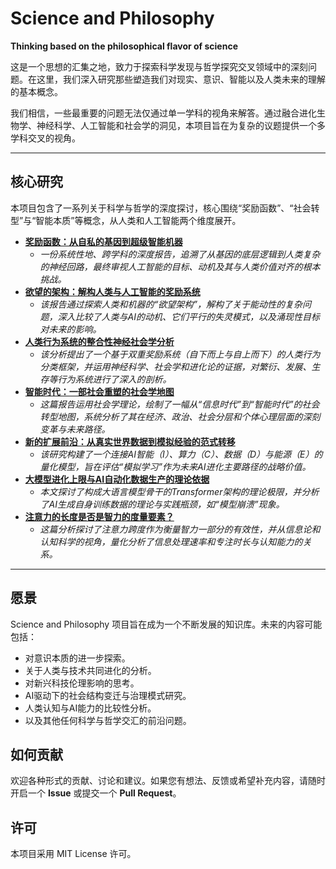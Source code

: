 # **Science and Philosophy**

**Thinking based on the philosophical flavor of science**

这是一个思想的汇集之地，致力于探索科学发现与哲学探究交叉领域中的深刻问题。在这里，我们深入研究那些塑造我们对现实、意识、智能以及人类未来的理解的基本概念。

我们相信，一些最重要的问题无法仅通过单一学科的视角来解答。通过融合进化生物学、神经科学、人工智能和社会学的洞见，本项目旨在为复杂的议题提供一个多学科交叉的视角。

---

## **核心研究**

本项目包含了一系列关于科学与哲学的深度探讨，核心围绕“奖励函数”、“社会转型”与“智能本质”等概念，从人类和人工智能两个维度展开。

* [**奖励函数：从自私的基因到超级智能机器**](https://github.com/maozida880/Science-and-Philosophy/blob/main/%E5%A5%96%E5%8A%B1%E5%87%BD%E6%95%B0%EF%BC%9A%E4%BA%BA%E4%B8%8E%E4%BA%BA%E5%B7%A5%E6%99%BA%E8%83%BD.md)  
  * *一份系统性地、跨学科的深度报告，追溯了从基因的底层逻辑到人类复杂的神经回路，最终审视人工智能的目标、动机及其与人类价值对齐的根本挑战。*  
* [**欲望的架构：解构人类与人工智能的奖励系统**](https://github.com/maozida880/Science-and-Philosophy/blob/main/%E5%A5%96%E5%8A%B1%E5%87%BD%E6%95%B0%EF%BC%9A%E8%A7%A3%E6%9E%84%E4%BA%BA%E7%B1%BB%E4%B8%8E%E4%BA%BA%E5%B7%A5%E6%99%BA%E8%83%BD%E7%9A%84%E5%A5%96%E5%8A%B1%E7%B3%BB%E7%BB%9F.md)  
  * *该报告通过探索人类和机器的“欲望架构”，解构了关于能动性的复杂问题，深入比较了人类与AI的动机、它们平行的失灵模式，以及涌现性目标对未来的影响。*  
* [**人类行为系统的整合性神经社会学分析**](https://github.com/maozida880/Science-and-Philosophy/blob/main/%E5%A5%96%E5%8A%B1%E7%B3%BB%E7%BB%9F%E4%B8%8E%E4%BA%BA%E7%B1%BB%E8%A1%8C%E4%B8%BA%E5%88%86%E7%B1%BB.md)  
  * *该分析提出了一个基于双重奖励系统（自下而上与自上而下）的人类行为分类框架，并运用神经科学、社会学和进化论的证据，对繁衍、发展、生存等行为系统进行了深入的剖析。*  
* [**智能时代：一部社会重塑的社会学地图**](https://github.com/maozida880/Science-and-Philosophy/blob/main/%E6%99%BA%E8%83%BD%E6%97%B6%E4%BB%A3%EF%BC%9A%E4%B8%80%E9%83%A8%E7%A4%BE%E4%BC%9A%E9%87%8D%E5%A1%91%E7%9A%84%E7%A4%BE%E4%BC%9A%E5%AD%A6%E5%9C%B0%E5%9B%BE.md)  
  * *这篇报告运用社会学理论，绘制了一幅从“信息时代”到“智能时代”的社会转型地图，系统分析了其在经济、政治、社会分层和个体心理层面的深刻变革与未来路径。*  
* [**新的扩展前沿：从真实世界数据到模拟经验的范式转移**](https://github.com/maozida880/Science-and-Philosophy/blob/main/%E7%AE%97%E5%8A%9B%E3%80%81%E6%95%B0%E6%8D%AE%E3%80%81%E6%99%BA%E5%8A%9B%E5%85%B3%E7%B3%BB%E5%85%AC%E5%BC%8F.md)  
  * *该研究构建了一个连接AI智能（I）、算力（C）、数据（D）与能源（E）的量化模型，旨在评估“模拟学习”作为未来AI进化主要路径的战略价值。*  
* [**大模型进化上限与AI自动化数据生产的理论依据**](https://github.com/maozida880/Science-and-Philosophy/blob/main/%E5%A4%A7%E6%A8%A1%E5%9E%8B%E8%BF%9B%E5%8C%96%E4%B8%8A%E9%99%90%E7%9A%84%E7%90%86%E8%AE%BA%E4%BE%9D%E6%8D%AE.md)  
  * *本文探讨了构成大语言模型骨干的Transformer架构的理论极限，并分析了AI生成自身训练数据的理论与实践瓶颈，如“模型崩溃”现象。*  
* [**注意力的长度是否是智力的度量要素？**](https://github.com/maozida880/Science-and-Philosophy/blob/main/%E6%B3%A8%E6%84%8F%E5%8A%9B%E7%9A%84%E9%95%BF%E5%BA%A6%E6%98%AF%E5%90%A6%E6%98%AF%E6%99%BA%E5%8A%9B%E7%9A%84%E5%BA%A6%E9%87%8F%E8%A6%81%E7%B4%A0%EF%BC%9F.md)  
  * *这篇分析探讨了注意力跨度作为衡量智力一部分的有效性，并从信息论和认知科学的视角，量化分析了信息处理速率和专注时长与认知能力的关系。*

---

## **愿景**

Science and Philosophy 项目旨在成为一个不断发展的知识库。未来的内容可能包括：

* 对意识本质的进一步探索。  
* 关于人类与技术共同进化的分析。  
* 对新兴科技伦理影响的思考。  
* AI驱动下的社会结构变迁与治理模式研究。  
* 人类认知与AI能力的比较性分析。  
* 以及其他任何科学与哲学交汇的前沿问题。

## **如何贡献**

欢迎各种形式的贡献、讨论和建议。如果您有想法、反馈或希望补充内容，请随时开启一个 **Issue** 或提交一个 **Pull Request**。

## **许可**

本项目采用 MIT License 许可。
